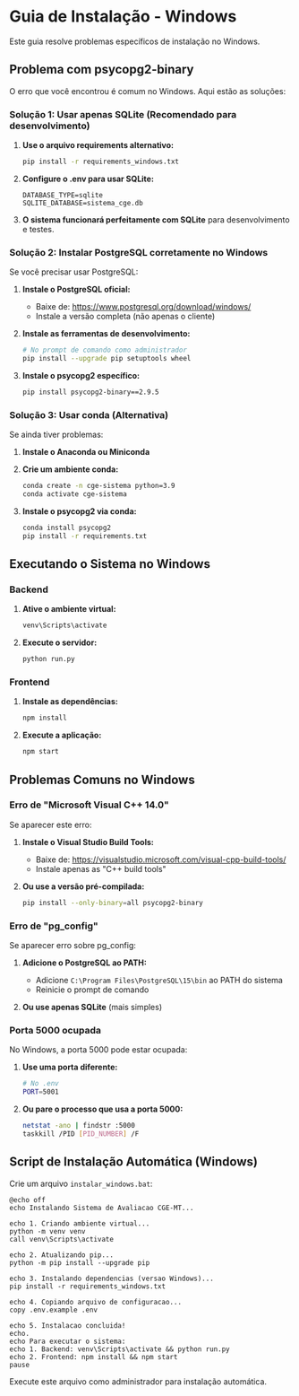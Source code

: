 # Guia de Instalação - Windows

Este guia resolve problemas específicos de instalação no Windows.

## Problema com psycopg2-binary

O erro que você encontrou é comum no Windows. Aqui estão as soluções:

### Solução 1: Usar apenas SQLite (Recomendado para desenvolvimento)

1. **Use o arquivo requirements alternativo:**
   ```bash
   pip install -r requirements_windows.txt
   ```

2. **Configure o .env para usar SQLite:**
   ```env
   DATABASE_TYPE=sqlite
   SQLITE_DATABASE=sistema_cge.db
   ```

3. **O sistema funcionará perfeitamente com SQLite** para desenvolvimento e testes.

### Solução 2: Instalar PostgreSQL corretamente no Windows

Se você precisar usar PostgreSQL:

1. **Instale o PostgreSQL oficial:**
   - Baixe de: https://www.postgresql.org/download/windows/
   - Instale a versão completa (não apenas o cliente)

2. **Instale as ferramentas de desenvolvimento:**
   ```bash
   # No prompt de comando como administrador
   pip install --upgrade pip setuptools wheel
   ```

3. **Instale o psycopg2 específico:**
   ```bash
   pip install psycopg2-binary==2.9.5
   ```

### Solução 3: Usar conda (Alternativa)

Se ainda tiver problemas:

1. **Instale o Anaconda ou Miniconda**
2. **Crie um ambiente conda:**
   ```bash
   conda create -n cge-sistema python=3.9
   conda activate cge-sistema
   ```

3. **Instale o psycopg2 via conda:**
   ```bash
   conda install psycopg2
   pip install -r requirements.txt
   ```

## Executando o Sistema no Windows

### Backend

1. **Ative o ambiente virtual:**
   ```bash
   venv\Scripts\activate
   ```

2. **Execute o servidor:**
   ```bash
   python run.py
   ```

### Frontend

1. **Instale as dependências:**
   ```bash
   npm install
   ```

2. **Execute a aplicação:**
   ```bash
   npm start
   ```

## Problemas Comuns no Windows

### Erro de "Microsoft Visual C++ 14.0"

Se aparecer este erro:

1. **Instale o Visual Studio Build Tools:**
   - Baixe de: https://visualstudio.microsoft.com/visual-cpp-build-tools/
   - Instale apenas as "C++ build tools"

2. **Ou use a versão pré-compilada:**
   ```bash
   pip install --only-binary=all psycopg2-binary
   ```

### Erro de "pg_config"

Se aparecer erro sobre pg_config:

1. **Adicione o PostgreSQL ao PATH:**
   - Adicione `C:\Program Files\PostgreSQL\15\bin` ao PATH do sistema
   - Reinicie o prompt de comando

2. **Ou use apenas SQLite** (mais simples)

### Porta 5000 ocupada

No Windows, a porta 5000 pode estar ocupada:

1. **Use uma porta diferente:**
   ```bash
   # No .env
   PORT=5001
   ```

2. **Ou pare o processo que usa a porta 5000:**
   ```bash
   netstat -ano | findstr :5000
   taskkill /PID [PID_NUMBER] /F
   ```

## Script de Instalação Automática (Windows)

Crie um arquivo `instalar_windows.bat`:

```batch
@echo off
echo Instalando Sistema de Avaliacao CGE-MT...

echo 1. Criando ambiente virtual...
python -m venv venv
call venv\Scripts\activate

echo 2. Atualizando pip...
python -m pip install --upgrade pip

echo 3. Instalando dependencias (versao Windows)...
pip install -r requirements_windows.txt

echo 4. Copiando arquivo de configuracao...
copy .env.example .env

echo 5. Instalacao concluida!
echo.
echo Para executar o sistema:
echo 1. Backend: venv\Scripts\activate && python run.py
echo 2. Frontend: npm install && npm start
pause
```

Execute este arquivo como administrador para instalação automática.

